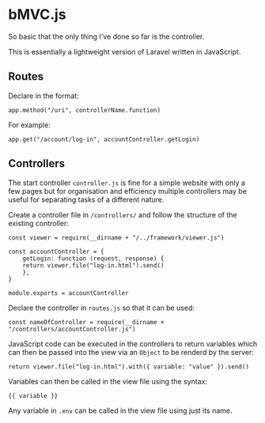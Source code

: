 # bMVC.js

So basic that the only thing I've done so far is the controller.

This is essentially a lightweight version of Laravel written in JavaScript.

## Routes

Declare in the format:

	app.method("/uri", controllerName.function)

For example:

	app.get("/account/log-in", accountController.getLogin)

## Controllers

The start controller `controller.js` is fine for a simple website with only a few pages but for organisation and efficiency multiple controllers may be useful for separating tasks of a different nature.

Create a controller file in `/controllers/` and follow the structure of the existing controller:

	const viewer = require(__dirname + "/../framework/viewer.js")

	const accountController = {
	    getLogin: function (request, response) {
		return viewer.file("log-in.html").send()
	    },
	}

	module.exports = accountController

Declare the controller in `routes.js` so that it can be used:

	const nameOfController = require(__dirname + "/controllers/accountController.js")
	
JavaScript code can be executed in the controllers to return variables which can then be passed into the view via an `Object` to be renderd by the server:

	return viewer.file("log-in.html").with({ variable: "value" }).send()
	
Variables can then be called in the view file using the syntax:

	{{ variable }}

Any variable in `.env` can be called in the view file using just its name.
